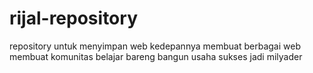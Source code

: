 # rijal-repository
repository untuk menyimpan web kedepannya
membuat berbagai web
membuat komunitas
belajar bareng
bangun usaha
sukses
jadi milyader
